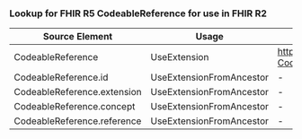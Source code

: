 ### Lookup for FHIR R5 CodeableReference for use in FHIR R2

| Source Element | Usage | Target |
| -------------- | ----- | ------ |
| CodeableReference | UseExtension | http://hl7.org/fhir/5.0/StructureDefinition/extension-CodeableReference |
| CodeableReference.id | UseExtensionFromAncestor | - |
| CodeableReference.extension | UseExtensionFromAncestor | - |
| CodeableReference.concept | UseExtensionFromAncestor | - |
| CodeableReference.reference | UseExtensionFromAncestor | - |
